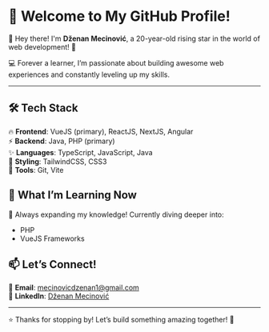 # 🌟 Welcome to My GitHub Profile!

👋 Hey there! I'm **Dženan Mecinović**, a 20-year-old rising star in the world of web development! 🚀

💻 Forever a learner, I’m passionate about building awesome web experiences and constantly leveling up my skills.

---

## 🛠️ Tech Stack

🔥 **Frontend**: VueJS (primary), ReactJS, NextJS, Angular  
⚡ **Backend**: Java, PHP (primary)  
✨ **Languages**: TypeScript, JavaScript, Java  
🎨 **Styling**: TailwindCSS, CSS3  
🔧 **Tools**: Git, Vite

## 🌱 What I’m Learning Now

🧠 Always expanding my knowledge! Currently diving deeper into:
- PHP
- VueJS Frameworks

## 📫 Let’s Connect!

📧 **Email**: [mecinovicdzenan1@gmail.com](mailto:mecinovicdzenan1@gmail.com)  
💼 **LinkedIn**: [Dženan Mecinović](https://www.linkedin.com/in/dzenan-mecinovic-209156317/)

---

⭐ Thanks for stopping by! Let’s build something amazing together! 🚀
